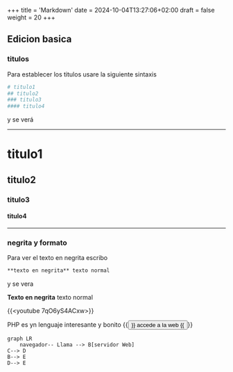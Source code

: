 +++
title = 'Markdown'
date = 2024-10-04T13:27:06+02:00
draft = false
weight = 20
+++

## Edicion basica

### titulos
Para establecer los titulos usare la siguiente sintaxis

```makefile
# titulo1
## titulo2
### titulo3
#### titulo4
```

y se verá

---

# titulo1
## titulo2
### titulo3
#### titulo4
---

### negrita y formato

Para ver el texto en negrita escribo

```markdown
**texto en negrita** texto normal
```
y se vera 

**Texto en negrita** texto normal

{{<youtube 7qO6yS4ACxw>}}

PHP es yn lenguaje interesante y bonito {{<button style ="info" href = "https://php.net">}}
accede a la web {{</button>}}

```mermaid
graph LR
    navegador-- Llama --> B[servidor Web]
C--> D
B--> E
D--> E
```
